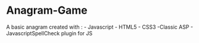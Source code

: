 # Anagram-Game
A basic anagram  created with : - Javascript - HTML5  - CSS3 -Classic ASP - JavascriptSpellCheck plugin for JS

